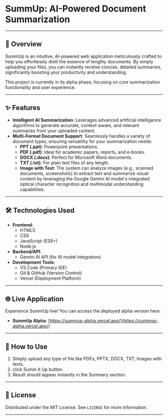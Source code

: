 #  SummUp: AI-Powered Document Summarization

---

##  🚀 Overview

SummUp is an intuitive, AI-powered web application meticulously crafted to help you effortlessly distil the essence of lengthy documents. By simply uploading your files, you can instantly receive concise, detailed summaries, significantly boosting your productivity and understanding.

This project is currently in its alpha phase, focusing on core summarization functionality and user experience.

---

##  ✨ Features

* **Intelligent AI Summarization**: Leverages advanced artificial intelligence algorithms to generate accurate, context-aware, and relevant summaries from your uploaded content.
* **Multi-Format Document Support**: Seamlessly handles a variety of document types, ensuring versatility for your summarization needs:
    * **PPT (.ppt)**: Powerpoint presentations.
    * **PDF (.pdf)**: Ideal for academic papers, reports, and e-books.
    * **DOCX (.docx)**: Perfect for Microsoft Word documents.
    * **TXT (.txt)**: For plain text files of any length.
    * **Image with Text**: The system can analyze images (e.g., scanned documents, screenshots) to extract text and summarize visual content by leveraging the Google Gemini AI model's integrated optical character recognition and multimodal understanding capabilities.

---

##  🛠 Technologies Used

* **Frontend**:
    * HTML5
    * CSS
    * JavaScript (ES6+)
    * Node.js
* **Backend/API**:
    * Gemini AI API (for AI model integration)
* **Development Tools**:
    * VS Code (Primary IDE)
    * Git & GitHub (Version Control)
    * Vercel (Deployment Platform)

---

##  🌐 Live Application

Experience SummUp live! You can access the deployed alpha version here:

* **SummUp Alpha**: [https://summup-alpha.vercel.app/](https://summup-alpha.vercel.app/)

---

##  🚀 How to Use

1. Simply upload any type of file like PDFs, PPTX, DOCX, TXT, Images with texts.
2. click Summ It Up button.
3. Result should appear instantly in the Summary section.

---

##  📄 License

Distributed under the MIT License. See `LICENSE` for more information.

---
